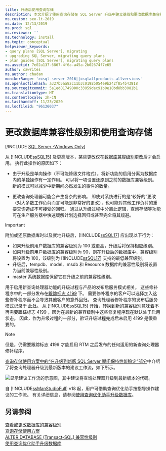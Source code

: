 ```yaml
---
title: 升级后使用查询存储
description: 本文介绍了使用查询存储在 SQL Server 升级中建立基线和更改数据库兼容级别的位置。
ms.custom: seo-lt-2019
ms.date: 12/13/2019
ms.prod: sql
ms.reviewer: ''
ms.technology: install
ms.topic: conceptual
helpviewer_keywords:
- query plans [SQL Server], migrating
- upgrading SQL Server, migrating query plans
- plan guides [SQL Server], migrating query plans
ms.assetid: 7e02a137-6867-4f6a-a45a-2b02674f7e65
author: cawrites
ms.author: chadam
monikerRange: '>=sql-server-2016||=sqlallproducts-allversions'
ms.openlocfilehash: a327b5aa82c11b3c0192b054e9b242f854b43818
ms.sourcegitcommit: 5a1ed81749800c33059dac91b0e18bd8bb3081b1
ms.translationtype: HT
ms.contentlocale: zh-CN
ms.lasthandoff: 11/23/2020
ms.locfileid: "96126037"
---
```

# <a name="change-the-database-compatibility-level-and-use-the-query-store"></a>更改数据库兼容性级别和使用查询存储

[!INCLUDE [SQL Server -Windows Only](../../includes/applies-to-version/sql-windows-only.md)]

从 [!INCLUDE[ssSQL15](../../includes/sssql15-md.md)] 及更高版本，某些更改仅在[数据库兼容级别](../../t-sql/statements/alter-database-transact-sql-compatibility-level.md)更改后才会启用。 执行此操作的原因如下：  
  
- 由于升级是单向操作（不可能降级文件格式），将新功能的启用分离为数据库内的单独操作有一定作用。 可以将一项设置还原到之前的数据库兼容级别。  新的模式可以减少中断期间必然发生的事件的数量。  
  
- 更改查询处理器可能会产生复杂的影响。 即使对系统进行的是“较好的”更改（对大多数工作负荷而言可能是非常好的更改），也可能对其他工作负荷的重要查询造成不可接受的回归。 通过从升级过程中分离此逻辑，查询存储等功能可在生产服务器中快速缓解计划选择回归或甚至完全将其规避。  
  
> [!IMPORTANT]  
> 附加或还原数据库时以及就地升级后，[!INCLUDE[ssSQL17](../../includes/sssql17-md.md)] 应出现以下行为：
> - 如果升级前用户数据库的兼容级别为 100 或更高，升级后将保持相应级别。    
> - 如果升级前用户数据库的兼容级别为 90，则在升级后的数据库中，兼容级别将设置为 100，该级别为 [!INCLUDE[ssSQL17](../../includes/sssql17-md.md)] 支持的最低兼容级别。    
> - 升级后，tempdb、model、msdb 和 Resource 数据库的兼容性级别将设置为当前兼容性级别。   
> - master 系统数据库保留它在升级之前的兼容性级别。    
  
用于启用新查询处理器功能的升级过程与产品的发布后服务模式相关。  这些修补程序中的一部分发布在[跟踪标志 4199](../../t-sql/database-console-commands/dbcc-traceon-trace-flags-transact-sql.md#4199) 下。  需要修补程序的客户可以选择加入这些修补程序而不会导致其他客户的意外回归。 查询处理器修补程序的发布后服务模式记录于 [此处](https://support.microsoft.com/kb/974006)。 从 [!INCLUDE[ssSQL15](../../includes/sssql15-md.md)] 开始，转换到新的兼容级别意味着不再需要跟踪标志 4199 ，因为在最新的兼容级别中这些修复程序现在默认处于启用状态。 因此，作为升级过程的一部分，验证升级过程完成后未启用 4199 是很重要的。  

> [!NOTE]
> 但是，仍需要跟踪标志 4199 才能启用 RTM 之后发布的任何适用的新查询处理器修补程序。
  
[查询存储使用方案中的“在升级到新版 SQL Server 期间保持性能稳定”部分](../../relational-databases/performance/query-store-usage-scenarios.md#CEUpgrade)中介绍了将查询处理器升级到最新版本的建议工作流，如下所示。  
  
![显示建议工作流的示意图，其中建议将查询处理器升级到最新版本的代码。](../../relational-databases/performance/media/query-store-usage-5.png "query-store-usage-5") 

自 [!INCLUDE[ssManStudioFull](../../includes/ssmanstudiofull-md.md)] v18 起，用户可借助查询优化助手按指导操作建议的工作流。 有关详细信息，请参阅[使用查询优化助手升级数据库](../../relational-databases/performance/upgrade-dbcompat-using-qta.md)。
 
## <a name="see-also"></a>另请参阅  
[查看或更改数据库的兼容级别](../../relational-databases/databases/view-or-change-the-compatibility-level-of-a-database.md)     
[查询存储使用方案](../../relational-databases/performance/query-store-usage-scenarios.md)     
[ALTER DATABASE &#40;Transact-SQL&#41; 兼容性级别](../../t-sql/statements/alter-database-transact-sql-compatibility-level.md)     
[使用查询优化助手升级数据库](../../relational-databases/performance/upgrade-dbcompat-using-qta.md)        
  
